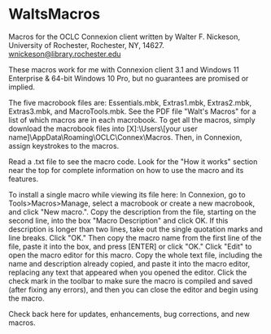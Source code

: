 # WaltsMacros
Macros for the OCLC Connexion client written by Walter F. Nickeson, University of Rochester, Rochester, NY, 14627.
wnickeson@library.rochester.edu

These macros work for me with Connexion client 3.1 and Windows 11 Enterprise & 64-bit Windows 10 Pro, but no guarantees are promised or implied.

The five macrobook files are: Essentials.mbk, Extras1.mbk, Extras2.mbk, Extras3.mbk, and MacroTools.mbk. See the PDF file "Walt's Macros" for a list of which macros are in each macrobook. To get all the macros, simply download the macrobook files into [X]:\Users\\[your user name]\AppData\Roaming\OCLC\Connex\Macros\. Then, in Connexion, assign keystrokes to the macros.

Read a .txt file to see the macro code. Look for the "How it works" section near the top for complete information on how to use the macro and its features.

To install a single macro while viewing its file here: In Connexion, go to Tools>Macros>Manage, select a macrobook or create a new macrobook, and click "New macro.". Copy the description from the file, starting on the second line, into the box "Macro Description" and click OK. If this description is longer than two lines, take out the single quotation marks and line breaks. Click "OK." Then copy the macro name from the first line of the file, paste it into the box, and press [ENTER] or click "OK." Click "Edit" to open the macro editor for this macro. Copy the whole text file, including the name and description already copied, and paste it into the macro editor, replacing any text that appeared when you opened the editor. Click the check mark in the toolbar to make sure the macro is compiled and saved (after fixing any errors), and then you can close the editor and begin using the macro.

Check back here for updates, enhancements, bug corrections, and new macros.
